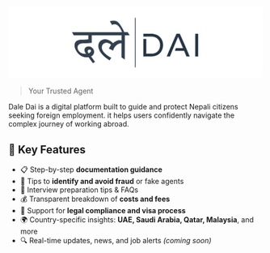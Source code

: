 
<p align="center">
  <img src="/banner.png" alt="DaleDai Logo"/>
</p>

> Your Trusted Agent

Dale Dai is a digital platform built to guide and protect Nepali citizens seeking foreign employment.  it helps users confidently navigate the complex journey of working abroad.



## 🌟 Key Features

- 📋 Step-by-step **documentation guidance**
- 🚫 Tips to **identify and avoid fraud** or fake agents
- 💼 Interview preparation tips & FAQs
- 💰 Transparent breakdown of **costs and fees**
- 🛂 Support for **legal compliance and visa process**
- 🌍 Country-specific insights: **UAE, Saudi Arabia, Qatar, Malaysia**, and more
- 🔍 Real-time updates, news, and job alerts *(coming soon)*
